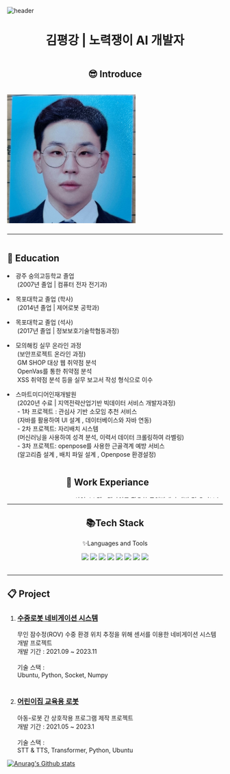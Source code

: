 
![header](https://capsule-render.vercel.app/api?type=waving&color=auto&height=300&section=header&text=PeaceKim%20World!&fontSize=90)
<div align="center">
    <h1 class="notion-title"> 김평강 | 노력쟁이 AI 개발자</h1>
</div>
<div align="center"
    style = "overflow:hidden;height:400px">
    <h2>😎 Introduce</h2>
    <br>
        <img 
        src="photo/ID_photo.jpg"
        style = "height:300px;float:left">
    <!-- <div style="height:300px;width:1px;background-color:grey"></div> -->
    <div>
       <!-- 자기소개 작성 -->
    </div>

</div>
<hr>
<div style = "overflow:hidden;height:600px">
    <div style="float:left">
        <h2>🏫 Education</h2>
            <li> 광주 숭의고등학교 졸업<br>
                <ul> (2007년 졸업 | 컴퓨터 전자 전기과)</ul>
            </li>
            <li> 목포대학교 졸업 (학사)
                <ul> (2014년 졸업 | 제어로봇 공학과)</ul>
            </li>
            <li> 목포대학교 졸업 (석사)
                <ul> (2017년 졸업 | 정보보호기술학협동과정)</ul>
            </li>
            <li> 모의해킹 실무 온라인 과정 
                <ul> (보안프로젝트 온라인 과정)<br>
                    GM SHOP 대상 웹 취약점 분석<br>
                    OpenVas를 통한 취약점 분석<br>
                    XSS 취약점 분석 등을 실무 보고서 작성 형식으로 이수<br>
                </ul>
            </li>    
            <li> 스마트미디어인재개발원
                <ul> (2020년 수료 | 지역전략산업기반 빅데이터 서비스 개발자과정)<br>
                    - 1차 프로젝트 :  관심사 기반 소모임 추천 서비스<br>
                    (자바를 활용하여 UI 설계 , 데이터베이스와 자바 연동)<br>
                    - 2차 프로젝트: 자리배치 시스템<br> 
                    (머신러닝을 사용하여 성격 분석, 이력서 데이터 크롤링하여 라벨링)<br>
                    - 3차 프로젝트: openpose를 사용한 근골격계 예방 서비스<br>
                (알고리즘 설계 , 배치 파일 설계 , Openpose 환경설정)
                </ul>
            </li>
    </div>        
    <div style="float:right">            
        <h2>💼 Work Experiance </h2>
            <li> 삼영시스템 : 델파이를 활용한 무인발매기 개발 및 유지보수
                <ul> 사원 | 2014.04 ~ 2014.09<br></ul>
            </li>
            <li> 지오정보기술 : 자바스크립트를 활용한 스마트 ATM UI 설계
                <ul> 프리랜서 | 2019.02 ~ 2019.04<br></ul>
            </li>
            <li> 레드원테크놀러지(주) : 인공지능응용팀 
                <ul> 연구원 | 2021.04 ~ 2023.01<br></ul>
            </li>        
    </div>            
</div>

<hr>     
<div align = "center">
    <h2>📚Tech Stack</h2>
    <p>✨Languages and Tools </p>
    <img src="https://img.shields.io/badge/python-purple?style=flat&logo=Python&logoColor=white"/>
    <img src="https://img.shields.io/badge/GitHub-181717?style=flat&logo=GitHub&logoColor=white" />
    <img src="https://img.shields.io/badge/Visual%20Studio%20Code-007ACC?style=flat&logo=VisualStudioCode&logoColor=white" />
    <img src="https://img.shields.io/badge/Visual%20Studio-5C2D91?style=flat&logo=VisualStudioCode&logoColor=white" />
    <img src="https://img.shields.io/badge/PyQt-41CD52?style=flat&logo=Qt&logoColor=white" />
    <img src="https://img.shields.io/badge/Anaconda-44A833?style=flat&logo=Anaconda&logoColor=white" />
    <img src="https://img.shields.io/badge/NumPy-013243?style=flat&logo=NumPy&logoColor=white" />
    <img src="https://img.shields.io/badge/Pandas-150458?style=flat&logo=Pandas&logoColor=white" />
</div>
<br>
<hr>
<div>
    <h2>📋 Project</h2>
    <ol>
        <li>
            <a href="https://github.com/pk3313/pk3313/tree/main/Project_A"><h3>수중로봇 네비게이션 시스템</h3></a>
            무인 잠수정(ROV) 수중 환경 위치 추정을 위해 센서를 이용한 네비게이션 시스템 개발 프로젝트<br>
            개발 기간 : 2021.09 ~ 2023.11<br>
            <br>
            기술 스택 :<br>
            Ubuntu, Python, Socket, Numpy        
        </li>
        <br>
        <li><a href=""> <h3>어린이집 교육용 로봇 </h3></a>
            아동-로봇 간 상호작용 프로그램 제작 프로젝트<br>
            개발 기간 : 2021.05 ~ 2023.1 <br><br>
            기술 스택 :<br>
            STT & TTS, Transformer, Python, Ubuntu</ul>
        </li>    
    </ol>
</div>



[![Anurag's Github stats](https://github-readme-stats.vercel.app/api?username=pk3313)](https://github.com/pk3313/github-readme-stats)


<!-- 
    <li>프로젝트 명 : 수중 로봇 네비게이션 시스템<br>
        <ul> 
            - 담당 역할 : DVL, FOG, Depth, Altimeter 데이터를 활용한 시각화 및 위치추정, 좌표 계산 프로그램<br>
            - 기술 스택 : Ubuntu, Python, Socket, Numpy<br>
            - 업무 기간 : 2021.09 ~ 2022.11 <br>
            - 상세 내용 : <br>
            <ul>
                - 무인잠수정(ROV)의 수중 환경 위치 추정을 위해 센서를 이용한 네비게이션 시스템 개발 프로젝트로, 센서 데이터 통신 및 ROV 위치 추정, 시각화를 담당<br>
                - 도분초 좌표계 코드를 사용중인 프로그램의 형식에 맞게 변경하는 코드를 작성하여 네비게이션 프로그램에 출력해주는 프로그램을 제작<br>
                - socket통신 코드를 작성하여 로봇 및 센서 간의 올바른 통신이 이루어 지는 지 체크하는 코드를 작성<br>
                - GPS 데이터를 받아와 센서로 데이터를 전송하는 코드 작성을 담당<br>
            </ul>
        </ul>
    </il>
    <li>프로젝트 명 : 어린이집 교육용 로봇<br>
        <ul> 
            - 주요 업무 : 백엔드 및 실무 담당자<br>
            - 담당 역할 : 로봇간 상호작용 프로그램 제작, QnA 생성 프로그램 제작, Corpus 제작, 실무 담당자<br>
            - 업무 기간 : 2021.05 ~ 2023.1 <br>
            - 상세 내용 : <br>
            <ul>
                - STT & TTS를 활용한 로봇 간 상호작용 프로그램 작성 , Transformer 모델을 활용한 QnA 생성, 질문 생성을 위한 Corpus 프로그램 제작 등을 담당 및 실무 담당자로서 프로젝트를 주도<br>
                - 어린이 대화를 위한 Corpus 제작을 위해 어린이 데이터를 수집하는 Crawling 코드를 작성하여 어린이 데이터를 수집<br> 
-->



<!--
**pk3313/pk3313** is a ✨ _special_ ✨ repository because its `README.md` (this file) appears on your GitHub profile.

Here are some ideas to get you started:

- 🔭 I’m currently working on ...
- 🌱 I’m currently learning ...
- 👯 I’m looking to collaborate on ...
- 🤔 I’m looking for help with ...
- 💬 Ask me about ...
- 📫 How to reach me: ...
- 😄 Pronouns: ...
- ⚡ Fun fact: ...
-->
